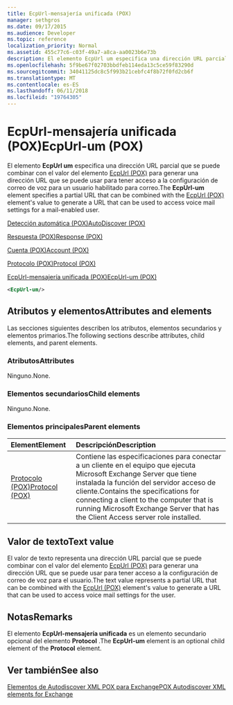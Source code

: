 ```yaml
---
title: EcpUrl-mensajería unificada (POX)
manager: sethgros
ms.date: 09/17/2015
ms.audience: Developer
ms.topic: reference
localization_priority: Normal
ms.assetid: 455c77c6-c03f-49a7-a8ca-aa0023b6e73b
description: El elemento EcpUrl um especifica una dirección URL parcial que se puede combinar con el valor del elemento EcpUrl (POX) para generar una dirección URL que se puede usar para tener acceso a la configuración de correo de voz para un usuario habilitado para correo.
ms.openlocfilehash: 5f9be67f02703bbdfeb114eda13c5ce59f83290d
ms.sourcegitcommit: 34041125dc8c5f993b21cebfc4f8b72f0fd2cb6f
ms.translationtype: MT
ms.contentlocale: es-ES
ms.lasthandoff: 06/11/2018
ms.locfileid: "19764305"
---
```

# <a name="ecpurl-um-pox"></a><span data-ttu-id="afbed-103">EcpUrl-mensajería unificada (POX)</span><span class="sxs-lookup"><span data-stu-id="afbed-103">EcpUrl-um (POX)</span></span>

<span data-ttu-id="afbed-104">El elemento **EcpUrl um** especifica una dirección URL parcial que se puede combinar con el valor del elemento [EcpUrl (POX)](ecpurl-pox.md) para generar una dirección URL que se puede usar para tener acceso a la configuración de correo de voz para un usuario habilitado para correo.</span><span class="sxs-lookup"><span data-stu-id="afbed-104">The **EcpUrl-um** element specifies a partial URL that can be combined with the [EcpUrl (POX)](ecpurl-pox.md) element's value to generate a URL that can be used to access voice mail settings for a mail-enabled user.</span></span> 
  
[<span data-ttu-id="afbed-105">Detección automática (POX)</span><span class="sxs-lookup"><span data-stu-id="afbed-105">AutoDiscover (POX)</span></span>](autodiscover-pox.md)
  
[<span data-ttu-id="afbed-106">Respuesta (POX)</span><span class="sxs-lookup"><span data-stu-id="afbed-106">Response (POX)</span></span>](response-pox.md)
  
[<span data-ttu-id="afbed-107">Cuenta (POX)</span><span class="sxs-lookup"><span data-stu-id="afbed-107">Account (POX)</span></span>](account-pox.md)
  
[<span data-ttu-id="afbed-108">Protocolo (POX)</span><span class="sxs-lookup"><span data-stu-id="afbed-108">Protocol (POX)</span></span>](protocol-pox.md)
  
[<span data-ttu-id="afbed-109">EcpUrl-mensajería unificada (POX)</span><span class="sxs-lookup"><span data-stu-id="afbed-109">EcpUrl-um (POX)</span></span>](ecpurl-um-pox.md)
  
```XML
<EcpUrl-um/>
```

## <a name="attributes-and-elements"></a><span data-ttu-id="afbed-110">Atributos y elementos</span><span class="sxs-lookup"><span data-stu-id="afbed-110">Attributes and elements</span></span>

<span data-ttu-id="afbed-111">Las secciones siguientes describen los atributos, elementos secundarios y elementos primarios.</span><span class="sxs-lookup"><span data-stu-id="afbed-111">The following sections describe attributes, child elements, and parent elements.</span></span>
  
### <a name="attributes"></a><span data-ttu-id="afbed-112">Atributos</span><span class="sxs-lookup"><span data-stu-id="afbed-112">Attributes</span></span>

<span data-ttu-id="afbed-113">Ninguno.</span><span class="sxs-lookup"><span data-stu-id="afbed-113">None.</span></span>
  
### <a name="child-elements"></a><span data-ttu-id="afbed-114">Elementos secundarios</span><span class="sxs-lookup"><span data-stu-id="afbed-114">Child elements</span></span>

<span data-ttu-id="afbed-115">Ninguno.</span><span class="sxs-lookup"><span data-stu-id="afbed-115">None.</span></span>
  
### <a name="parent-elements"></a><span data-ttu-id="afbed-116">Elementos principales</span><span class="sxs-lookup"><span data-stu-id="afbed-116">Parent elements</span></span>

|<span data-ttu-id="afbed-117">**Element**</span><span class="sxs-lookup"><span data-stu-id="afbed-117">**Element**</span></span>|<span data-ttu-id="afbed-118">**Descripción**</span><span class="sxs-lookup"><span data-stu-id="afbed-118">**Description**</span></span>|
|:-----|:-----|
|[<span data-ttu-id="afbed-119">Protocolo (POX)</span><span class="sxs-lookup"><span data-stu-id="afbed-119">Protocol (POX)</span></span>](protocol-pox.md) <br/> |<span data-ttu-id="afbed-120">Contiene las especificaciones para conectar a un cliente en el equipo que ejecuta Microsoft Exchange Server que tiene instalada la función del servidor acceso de cliente.</span><span class="sxs-lookup"><span data-stu-id="afbed-120">Contains the specifications for connecting a client to the computer that is running Microsoft Exchange Server that has the Client Access server role installed.</span></span>  <br/> |
   
## <a name="text-value"></a><span data-ttu-id="afbed-121">Valor de texto</span><span class="sxs-lookup"><span data-stu-id="afbed-121">Text value</span></span>

<span data-ttu-id="afbed-122">El valor de texto representa una dirección URL parcial que se puede combinar con el valor del elemento [EcpUrl (POX)](ecpurl-pox.md) para generar una dirección URL que se puede usar para tener acceso a la configuración de correo de voz para el usuario.</span><span class="sxs-lookup"><span data-stu-id="afbed-122">The text value represents a partial URL that can be combined with the [EcpUrl (POX)](ecpurl-pox.md) element's value to generate a URL that can be used to access voice mail settings for the user.</span></span> 
  
## <a name="remarks"></a><span data-ttu-id="afbed-123">Notas</span><span class="sxs-lookup"><span data-stu-id="afbed-123">Remarks</span></span>

<span data-ttu-id="afbed-124">El elemento **EcpUrl-mensajería unificada** es un elemento secundario opcional del elemento **Protocol** .</span><span class="sxs-lookup"><span data-stu-id="afbed-124">The **EcpUrl-um** element is an optional child element of the **Protocol** element.</span></span> 
  
## <a name="see-also"></a><span data-ttu-id="afbed-125">Ver también</span><span class="sxs-lookup"><span data-stu-id="afbed-125">See also</span></span>



[<span data-ttu-id="afbed-126">Elementos de Autodiscover XML POX para Exchange</span><span class="sxs-lookup"><span data-stu-id="afbed-126">POX Autodiscover XML elements for Exchange</span></span>](pox-autodiscover-xml-elements-for-exchange.md)

